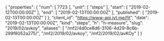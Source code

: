 {
  "properties": {
    "num": [
      7723
    ],
    "unit": [
      "steps"
    ],
    "start": [
      "2019-02-12T00:00:00Z"
    ],
    "end": [
      "2019-02-13T00:00:00Z"
    ],
    "published": [
      "2019-02-13T00:00:00Z"
    ]
  },
  "client_id": "https://www-api.jvt.me/fit",
  "date": "2019-02-13T00:00:00Z",
  "kind": "steps",
  "h": "h-measure",
  "slug": "2019/02/avkoy",
  "aliases": [
    "/mf2/4d0ce8d6-3106-4d29-8c6b-299f8052a275/",
    "/mf2/2019/02/avkoy",
    "/mf2/2019/02/avKOy"
  ]
}
